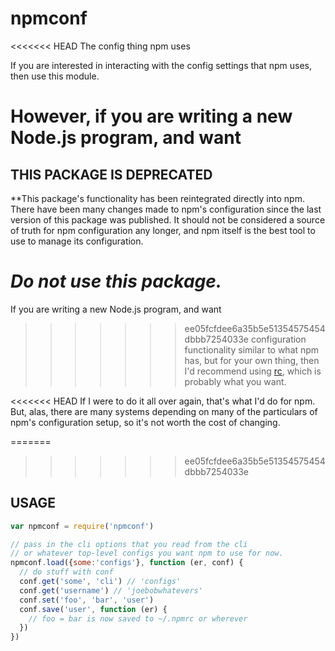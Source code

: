 # npmconf

<<<<<<< HEAD
The config thing npm uses

If you are interested in interacting with the config settings that npm
uses, then use this module.

However, if you are writing a new Node.js program, and want
=======
## THIS PACKAGE IS DEPRECATED

**This package's functionality has been reintegrated directly into npm. There
have been many changes made to npm's configuration since the last version of
this package was published. It should not be considered a source of truth for
npm configuration any longer, and npm itself is the best tool to use to manage
its configuration.

# **_Do not use this package._**

If you are writing a new Node.js program, and want
>>>>>>> ee05fcfdee6a35b5e51354575454dbbb7254033e
configuration functionality similar to what npm has, but for your
own thing, then I'd recommend using [rc](https://github.com/dominictarr/rc),
which is probably what you want.

<<<<<<< HEAD
If I were to do it all over again, that's what I'd do for npm.  But,
alas, there are many systems depending on many of the particulars of
npm's configuration setup, so it's not worth the cost of changing.

=======
>>>>>>> ee05fcfdee6a35b5e51354575454dbbb7254033e
## USAGE

```javascript
var npmconf = require('npmconf')

// pass in the cli options that you read from the cli
// or whatever top-level configs you want npm to use for now.
npmconf.load({some:'configs'}, function (er, conf) {
  // do stuff with conf
  conf.get('some', 'cli') // 'configs'
  conf.get('username') // 'joebobwhatevers'
  conf.set('foo', 'bar', 'user')
  conf.save('user', function (er) {
    // foo = bar is now saved to ~/.npmrc or wherever
  })
})
```
